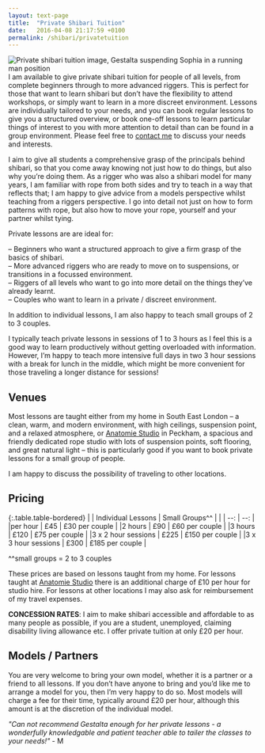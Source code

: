```yaml
---
layout: text-page
title:  "Private Shibari Tuition"
date:   2016-04-08 21:17:59 +0100
permalink: /shibari/privatetuition
---
```

<img src="https://c1.staticflickr.com/9/8661/28857579432_aa3e50950e_o.jpg" class="text-image-left" alt="Private shibari tuition image, Gestalta suspending Sophia in a running man position" />
I am available to give private shibari tuition for people of all levels, from complete beginners through to more advanced riggers.  This is perfect for those that want to learn shibari but don’t have the flexibility to attend workshops, or simply want to learn in a more discreet environment.  Lessons are individually tailored to your needs, and you can book regular lessons to give you a structured overview, or book one-off lessons to learn particular things of interest to you with more attention to detail than can be found in a group environment. Please feel free to <a href="{{site.baseurl}}/#contact">contact me</a> to discuss your needs and interests.

I aim to give all students a comprehensive grasp of the principals behind shibari, so that you come away knowing not just how to do things, but also why you’re doing them.  As a rigger who was also a shibari model for many years, I am familiar with rope from both sides and try to teach in a way that reflects that; I am happy to give advice from a models perspective whilst teaching from a riggers perspective.  I go into detail not just on how to form patterns with rope, but also how to move your rope, yourself and your partner whilst tying.

Private lessons are are ideal for:

– Beginners who want a structured approach to give a firm grasp of the basics of shibari.<br>
– More advanced riggers who are ready to move on to suspensions, or transitions in a focussed environment.<br>
– Riggers of all levels who want to go into more detail on the things they’ve already learnt.<br>
– Couples who want to learn in a private / discreet environment.<br>

In addition to individual lessons, I am also happy to teach small groups of 2 to 3 couples.

I typically teach private lessons in sessions of 1 to 3 hours as I feel this is a good way to learn productively without getting overloaded with information. However, I’m happy to teach more intensive full days in two 3 hour sessions with a break for lunch in the middle, which might be more convenient for those traveling a longer distance for sessions!

<h2 class="information-text-h2">Venues</h2>
Most lessons are taught either from my home in South East London – a clean, warm, and modern environment, with high ceilings, suspension point, and a relaxed atmosphere, or <a href="http://anatomiestudio.com" target="_blank_">Anatomie Studio</a> in Peckham, a spacious and friendly dedicated rope studio with lots of suspension points, soft flooring, and great natural light – this is particularly good if you want to book private lessons for a small group of people.

I am happy to discuss the possibility of traveling to other locations.

<h2 class="information-text-h2">Pricing</h2>

{:.table.table-bordered}
|                    | Individual Lessons  | Small Groups^^  |
|                    | --:                 | --:             |
|per hour            | £45                 | £30 per couple  |
|2 hours             | £90                 | £60 per couple  |
|3 hours             | £120                | £75 per couple  |
|3 x 2 hour sessions | £225                | £150 per couple |
|3 x 3 hour sessions | £300                | £185 per couple |

^^small groups = 2 to 3 couples

These prices are based on lessons taught from my home.  For lessons taught at <a href="http://anatomiestudio.com" target="_blank_">Anatomie Studio</a> there is an additional charge of £10 per hour for studio hire. For lessons at other locations I may also ask for reimbursement of my travel expenses.

**CONCESSION RATES**: I aim to make shibari accessible and affordable to as many people as possible, if you are a student, unemployed, claiming disability living allowance etc. I offer private tuition at only £20 per hour.

<h2 class="information-text-h2"> Models / Partners</h2>

You are very welcome to bring your own model, whether it is a partner or a friend to all lessons.  If you don’t have anyone to bring and you’d like me to arrange a model for you, then I’m very happy to do so.  Most models will charge a fee for their time, typically around £20 per hour, although this amount is at the discretion of the individual model.

<em>"Can not recommend Gestalta enough for her private lessons - a wonderfully knowledgable and patient teacher able to tailer the classes to your needs!"</em> - M
